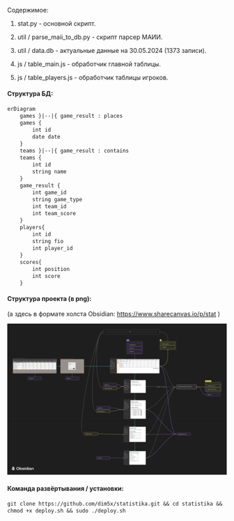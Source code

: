 Содержимое:

1. stat.py - основной скрипт.

2. util / parse_maii_to_db.py - скрипт парсер МАИИ.

3. util / data.db - актуальные данные на 30.05.2024 (1373 записи).
4. js / table_main.js - обработчик главной таблицы.
5. js / table_players.js - обработчик таблицы игроков.

#### Структура БД:

```mermaid
erDiagram
    games }|--|{ game_result : places
    games {
        int id
        date date
    }
    teams }|--|{ game_result : contains
    teams {
        int id
        string name
    }
    game_result {
        int game_id
        string game_type
        int team_id
        int team_score
    }
    players{
        int id
        string fio
        int player_id
    }
    scores{
        int position
        int score
    }
```

#### Структура проекта (в png): 

(а здесь в формате холста Obsidian: https://www.sharecanvas.io/p/stat )

![Stat.png](source%2Fstatic%2Fimg%2FStat.png)

#### Команда развёртывания / установки:

    git clone https://github.com/dim5x/statistika.git && cd statistika && chmod +x deploy.sh && sudo ./deploy.sh